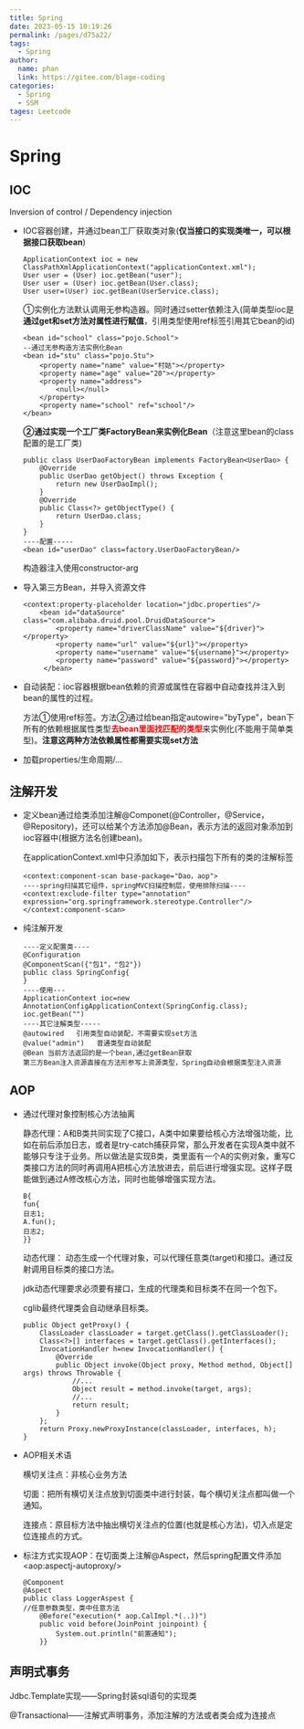 ```yaml
---
title: Spring
date: 2023-05-15 10:19:26
permalink: /pages/d75a22/
tags: 
  - Spring
author: 
  name: phan
  link: https://gitee.com/blage-coding
categories: 
  - Spring
  - SSM
tages: Leetcode
---
```

# Spring

## IOC

   Inversion of control / Dependency injection

   - IOC容器创建，并通过bean工厂获取类对象(**仅当接口的实现类唯一，可以根据接口获取bean**)

     ```
     ApplicationContext ioc = new ClassPathXmlApplicationContext("applicationContext.xml");
     User user = (User) ioc.getBean("user");
     User user = (User) ioc.getBean(User.class);
     User user=(User) ioc.getBean(UserService.class);
     ```

     ①实例化方法默认调用无参构造器。同时通过setter依赖注入(简单类型ioc是**通过get和set方法对属性进行赋值**，引用类型使用ref标签引用其它bean的id)

     ```
     <bean id="school" class="pojo.School">
     --通过无参构造方法实例化Bean
     <bean id="stu" class="pojo.Stu">
         <property name="name" value="村姑"></property>
         <property name="age" value="20"></property>
         <property name="address">
             <null></null>
         </property>
         <property name="school" ref="school"/>
     </bean>
     ```

     **②通过实现一个工厂类FactoryBean来实例化Bean**（注意这里bean的class配置的是工厂类)

     ```
     public class UserDaoFactoryBean implements FactoryBean<UserDao> {
         @Override
         public UserDao getObject() throws Exception {
             return new UserDaoImpl();
         }
         @Override
         public Class<?> getObjectType() {
             return UserDao.class;
         }
     }
     ----配置-----
     <bean id="userDao" class=factory.UserDaoFactoryBean/>
     ```

     构造器注入使用constructor-arg

   - 导入第三方Bean，并导入资源文件

     ```
     <context:property-placeholder location="jdbc.properties"/>
         <bean id="dataSource" class="com.alibaba.druid.pool.DruidDataSource">
             <property name="driverClassName" value="${driver}"></property>
             <property name="url" value="${url}"></property>
             <property name="username" value="${username}"></property>
             <property name="password" value="${password}"></property>
          </bean>
     ```

   - 自动装配：ioc容器根据bean依赖的资源或属性在容器中自动查找并注入到bean的属性的过程。

     方法①使用ref标签。方法②通过给bean指定autowire="byType"，bean下所有的依赖根据属性类型<font color='red'>**去bean里面找匹配的类型**</font>来实例化(不能用于简单类型)。**注意这两种方法依赖属性都需要实现set方法**

   - 加载properties/生命周期/...

## **注解开发**

   - 定义bean通过给类添加注解@Componet(@Controller，@Service，@Repository)，还可以给某个方法添加@Bean，表示方法的返回对象添加到ioc容器中(根据方法名创建bean)。

     在applicationContext.xml中只添加如下，表示扫描包下所有的类的注解标签

     ```
     <context:component-scan base-package="Dao，aop">
     ----spring扫描其它组件，springMVC扫描控制层，使用排除扫描----
     <context:exclude-filter type="annotation"
     expression="org.springframework.stereotype.Controller"/>
     </context:component-scan>
     ```

   - 纯注解开发

     ```
     ----定义配置类----
     @Configuration   
     @ComponentScan({"包1"，"包2"})
     public class SpringConfig{
     }
     ----使用---
     ApplicationContext ioc=new AnnotationConfigApplicationContext(SpringConfig.class);
     ioc.getBean("")
     ----其它注解类型-----
     @autowired   引用类型自动装配，不需要实现set方法
     @value("admin")   普通类型自动装配
     @Bean 当前方法返回的是一个bean,通过getBean获取
     第三方Bean注入资源直接在方法形参写上资源类型，Spring自动会根据类型注入资源
     ```

## **AOP**

   - 通过代理对象控制核心方法抽离

     静态代理：A和B类共同实现了C接口，A类中如果要给核心方法增强功能，比如在前后添加日志，或者是try-catch捕获异常，那么开发者在实现A类中就不能够只专注于业务。所以做法是实现B类，类里面有一个A的实例对象，重写C类接口方法的同时再调用A把核心方法放进去，前后进行增强实现。这样子既能做到通过A修改核心方法，同时也能够增强实现方法。

     ```
     B{
     fun{
     日志1;
     A.fun();
     日志2;
     }}
     ```

     动态代理： 动态生成一个代理对象，可以代理任意类(target)和接口。通过反射调用目标类的接口方法。

     jdk动态代理要求必须要有接口，生成的代理类和目标类不在同一个包下。

     cglib最终代理类会自动继承目标类。

     ```
     public Object getProxy() {
         ClassLoader classLoader = target.getClass().getClassLoader();
         Class<?>[] interfaces = target.getClass().getInterfaces();
         InvocationHandler h=new InvocationHandler() {
             @Override
             public Object invoke(Object proxy, Method method, Object[] args) throws Throwable {
                 //...
                 Object result = method.invoke(target, args);
                 //...
                 return result;
             }
         };
         return Proxy.newProxyInstance(classLoader, interfaces, h);
     }
     ```

   - AOP相关术语

     横切关注点：非核心业务方法

     切面：把所有横切关注点放到切面类中进行封装，每个横切关注点都叫做一个通知。

     连接点：原目标方法中抽出横切关注点的位置(也就是核心方法)，切入点是定位连接点的方式。

   - 标注方式实现AOP：在切面类上注解@Aspect，然后spring配置文件添加\<aop:aspectj-autoproxy/>

     ```
     @Component
     @Aspect
     public class LoggerAspest {
     //任意参数类型，类中任意方法
         @Before("execution(* aop.CalImpl.*(..))")
         public void before(JoinPoint joinpoint) {
             System.out.println("前置通知");
         }}
     ```

## 声明式事务

   Jdbc.Template实现——Spring封装sql语句的实现类

   @Transactional——注解式声明事务，添加注解的方法或者类会成为连接点